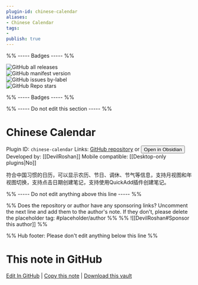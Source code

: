 ```yaml
---
plugin-id: chinese-calendar
aliases:
- Chinese Calendar
tags: 
- 
publish: true
---
```


%% ----- Badges ----- %%

![GitHub all releases](https://img.shields.io/github/downloads/DevilRoshan/obsidian-lunar-calendar/total?color=573E7A&logo=github&style=for-the-badge)   
![GitHub manifest version](https://img.shields.io/github/manifest-json/v/DevilRoshan/obsidian-lunar-calendar?color=573E7A&logo=github&style=for-the-badge)   
![GitHub issues by-label](https://img.shields.io/github/issues/DevilRoshan/obsidian-lunar-calendar/help%20wanted?color=573E7A&logo=github&style=for-the-badge)   
![GitHub Repo stars](https://img.shields.io/github/stars/DevilRoshan/obsidian-lunar-calendar?color=573E7A&logo=github&style=for-the-badge)

%% ----- Badges ----- %%

%% ----- Do not edit this section ----- %%

# Chinese Calendar

Plugin ID: `chinese-calendar`
Links: [GitHub repository](https://github.com/DevilRoshan/obsidian-lunar-calendar) or [<button id=HH>Open in Obsidian</button>](obsidian://show-plugin?id=chinese-calendar)
Developed by: [[DevilRoshan]]
Mobile compatible: [[Desktop-only plugins|No]]

符合中国习惯的日历，可以显示农历、节日、调休、节气等信息，支持月视图和年视图切换，支持点击日期创建笔记，支持使用QuickAdd插件创建笔记。

%% ----- Do not edit anything above this line ----- %% 

%% Does the repository or author have any sponsoring links? Uncomment the next line and add them to the author's note. If they don't, please delete the placeholder tag: #placeholder/author %%
%% ![[DevilRoshan#Sponsor this author]] %%

%% Hub footer: Please don't edit anything below this line %%

# This note in GitHub

<span class="git-footer">[Edit In GitHub](https://github.dev/obsidian-community/obsidian-hub/blob/main/02%20-%20Community%20Expansions/02.05%20All%20Community%20Expansions/Plugins/chinese-calendar.md "git-hub-edit-note") | [Copy this note](https://raw.githubusercontent.com/obsidian-community/obsidian-hub/main/02%20-%20Community%20Expansions/02.05%20All%20Community%20Expansions/Plugins/chinese-calendar.md "git-hub-copy-note") | [Download this vault](https://github.com/obsidian-community/obsidian-hub/archive/refs/heads/main.zip "git-hub-download-vault") </span>
